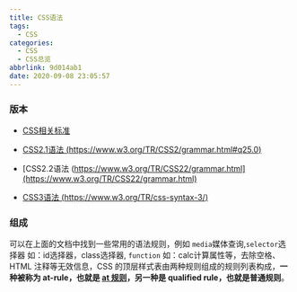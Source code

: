 ```yaml
---
title: CSS语法
tags:
  - CSS
categories:
  - CSS
  - CSS总览
abbrlink: 9d014ab1
date: 2020-09-08 23:05:57
---
```


### 版本

+ [CSS相关标准](https://www.w3.org/TR/?title=css)

+ [CSS2.1语法 (https://www.w3.org/TR/CSS2/grammar.html#q25.0)](https://www.w3.org/TR/CSS2/grammar.html#q25.0)

+ [CSS2.2语法 (https://www.w3.org/TR/CSS22/grammar.html](https://www.w3.org/TR/CSS22/grammar.html)

+ [CSS3语法 (https://www.w3.org/TR/css-syntax-3/)](https://www.w3.org/TR/css-syntax-3/)

### 组成

可以在上面的文档中找到一些常用的语法规则，例如 `media`媒体查询,`selector`选择器 如：id选择器，class选择器, `function` 如：calc计算属性等，去除空格、HTML 注释等无效信息，CSS 的顶层样式表由两种规则组成的规则列表构成，**一种被称为 at-rule，也就是 [at 规则](/posts/56ec7aea)，另一种是 qualified rule，也就是普通规则**。
